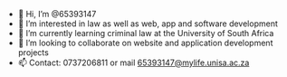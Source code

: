 - 👋 Hi, I’m @65393147
- 👀 I’m interested in law as well as web, app and software development
- 🌱 I’m currently learning criminal law at the University of South Africa
- 💞️ I’m looking to collaborate on website and application development projects 
- 📫 Contact: 0737206811 or mail 65393147@mylife.unisa.ac.za

<!---
65393147/65393147 is a ✨ special ✨ repository because its `README.md` (this file) appears on your GitHub profile.
You can click the Preview link to take a look at your changes.
--->
